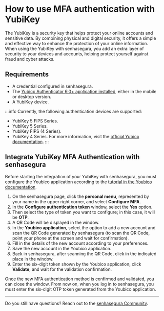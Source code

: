 # How to use MFA authentication with YubiKey

The YubiKey is a security key that helps protect your online accounts and sensitive data. By combining physical and digital security, it offers a simple and effective way to enhance the protection of your online information. When using the YubiKey with senhasegura, you add an extra layer of security to your devices and accounts, helping protect yourself against fraud and cyber attacks.

## Requirements

* A credential configured in senhasegura.
* The [Yubico Authenticator 6.0+ application installed](https://www.yubico.com/products/yubico-authenticator/), either in the mobile or desktop version.
* A YubiKey device.

 :::info
Currently, the following authentication devices are supported:
* YubiKey 5 FIPS Series.
* YubiKey 5 Series.
* YubiKey FIPS (4 Series).
* YubiKey 4 Series.
For more information, visit the [official Yubico documentation](https://support.yubico.com/hc/en-us/articles/360013789259-Using-Your-YubiKey-with-Authenticator-Codes).
:::

## Integrate YubiKey MFA Authentication with senhasegura

Before starting the integration of your YubiKey with senhasegura, you must configure the Youbico application according to the [tutorial in the Youbico documentation](https://support.yubico.com/hc/en-us/articles/360013789259-Using-Your-YubiKey-with-Authenticator-Codes).

1. On the senhasegura page, click the **personal menu**, represented by your name in the upper right corner, and select **Configure MFA**.
2. In the **Configure authentication token** window, select the **Yes** option.
3. Then select the type of token you want to configure; in this case, it will be **OTP**.
4. A QR Code will be displayed in the window.
5. In the **Youbico application**, select the option to add a new account and scan the QR Code generated by senhasegura (to scan the QR Code, point your phone at the screen and wait for confirmation).
6. Fill in the details of the new account according to your preferences.
7. Save the new account in the Youbico application.
8. Back in senhasegura, after scanning the QR Code, click in the indicated place in the window.
9. Enter the six-digit token shown by the Youbico application, click **Validate**, and wait for the validation confirmation.

Once the new MFA authentication method is confirmed and validated, you can close the window. From now on, when you log in to senhasegura, you must enter the six-digit OTP token generated from the Youbico application.

---

Do you still have questions? Reach out to the [senhasegura Community](https://community.senhasegura.io/).